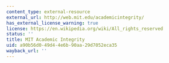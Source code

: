```yaml
---
content_type: external-resource
external_url: http://web.mit.edu/academicintegrity/
has_external_license_warning: true
license: https://en.wikipedia.org/wiki/All_rights_reserved
status: ''
title: MIT Academic Integrity
uid: a90b56d0-49d4-4e6b-90aa-29d7052eca35
wayback_url: ''
---
```

